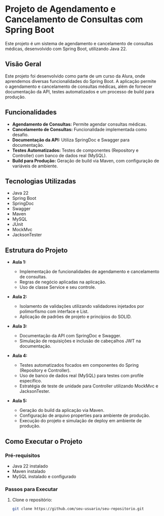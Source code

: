 # Projeto de Agendamento e Cancelamento de Consultas com Spring Boot

Este projeto é um sistema de agendamento e cancelamento de consultas médicas, desenvolvido com Spring Boot, utilizando Java 22.

## Visão Geral

Este projeto foi desenvolvido como parte de um curso da Alura, onde aprendemos diversas funcionalidades do Spring Boot. A aplicação permite o agendamento e cancelamento de consultas médicas, além de fornecer documentação da API, testes automatizados e um processo de build para produção.

## Funcionalidades

- **Agendamento de Consultas:** Permite agendar consultas médicas.
- **Cancelamento de Consultas:** Funcionalidade implementada como desafio.
- **Documentação da API:** Utiliza SpringDoc e Swagger para documentação.
- **Testes Automatizados:** Testes de componentes (Repository e Controller) com banco de dados real (MySQL).
- **Build para Produção:** Geração de build via Maven, com configuração de variáveis de ambiente.

## Tecnologias Utilizadas

- Java 22
- Spring Boot
- SpringDoc
- Swagger
- Maven
- MySQL
- JUnit
- MockMvc
- JacksonTester

## Estrutura do Projeto

- **Aula 1:** 
  - Implementação de funcionalidades de agendamento e cancelamento de consultas.
  - Regras de negócio aplicadas na aplicação.
  - Uso de classe Service e seu controle.

- **Aula 2:** 
  - Isolamento de validações utilizando validadores injetados por polimorfismo com interface e List.
  - Aplicação de padrões de projeto e princípios do SOLID.

- **Aula 3:** 
  - Documentação da API com SpringDoc e Swagger.
  - Simulação de requisições e inclusão de cabeçalhos JWT na documentação.

- **Aula 4:** 
  - Testes automatizados focados em componentes do Spring (Repository e Controller).
  - Uso de banco de dados real (MySQL) para testes com profile específico.
  - Estratégia de teste de unidade para Controller utilizando MockMvc e JacksonTester.

- **Aula 5:** 
  - Geração do build da aplicação via Maven.
  - Configuração de arquivo properties para ambiente de produção.
  - Execução do projeto e simulação de deploy em ambiente de produção.

## Como Executar o Projeto

### Pré-requisitos

- Java 22 instalado
- Maven instalado
- MySQL instalado e configurado

### Passos para Executar

1. Clone o repositório:
   ```bash
   git clone https://github.com/seu-usuario/seu-repositorio.git
